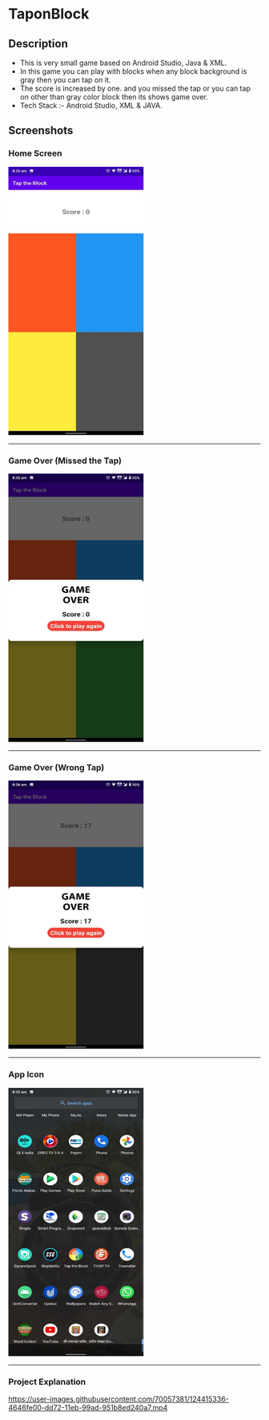 # TaponBlock
## Description
* This is very small game based on Android Studio, Java & XML.
* In this game you can play with blocks when any block background is
gray then you can tap on it.
* The score is increased by one. and you missed the tap or you can tap
on other than gray color block then its shows game over.
* Tech Stack :- Android Studio, XML & JAVA.


## Screenshots

### Home Screen
<img src="Screenshot/home.jpg" width="270" height="535">
<hr />

### Game Over (Missed the Tap)
<img src="Screenshot/gameover1.jpg" width="270" height="535">
<hr />

### Game Over (Wrong Tap)
<img src="Screenshot/gameover.jpg" width="270" height="535">
<hr />

### App Icon
<img src="Screenshot/appicon.jpg" width="270" height="535">
<hr />

### Project Explanation

https://user-images.githubusercontent.com/70057381/124415336-4646fe00-dd72-11eb-99ad-951b8ed240a7.mp4
